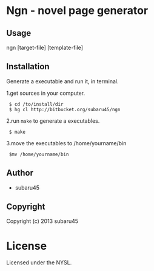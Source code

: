 # Ngn - novel page generator

## Usage
ngn [target-file] [template-file]

## Installation
Generate a executable and run it, in terminal.

1.get sources in your computer.

     $ cd /to/install/dir
     $ hg cl http://bitbucket.org/subaru45/ngn
    
2.run `make` to generate a executables.

     $ make

3.move the executables to /home/yourname/bin

     $mv /home/yourname/bin

## Author

* subaru45

## Copyright

Copyright (c) 2013 subaru45

# License

Licensed under the NYSL.

